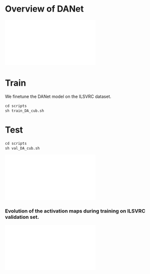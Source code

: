 
# Overview of DANet
![](figs/architecture_v10.pdf)

# Train
We finetune the DANet model on the ILSVRC dataset.  
```
cd scripts
sh train_DA_cub.sh
```
# Test
```
cd scripts
sh val_DA_cub.sh
```

![](figs/imagenet_result1.pdf)

### Evolution of the activation maps during training on ILSVRC validation set.
![](figs/timeline1.pdf)
